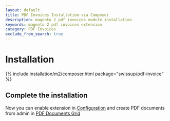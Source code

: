 ```yaml
---
layout: default
title: PDF Invoices Installation via Composer
description: magento 2 pdf invoices module installation
keywords: magento 2 pdf invoices extension
category: PDF Invoices
exclude_from_search: true
---
```


# Installation

{% include installation/m2/composer.html package="swissup/pdf-invoice" %}

## Complete the installation

Now you can enable extension in [Configuration][configuration] and create PDF documents from admin in [PDF Documents Grid][create_pdf]

[create_pdf]: /m2/extensions/pdf-invoices/create-pdf-template
[configuration]: /m2/extensions/pdf-invoices/configuration
